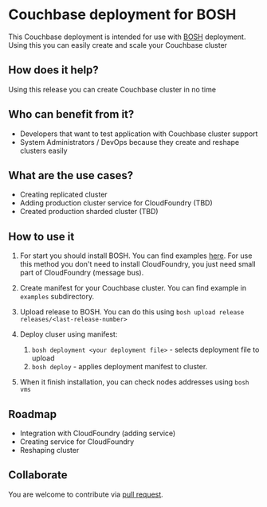 # Couchbase deployment for BOSH

This Couchbase deployment is intended for use with
[BOSH](https://github.com/cloudfoundry/bosh) deployment. Using this
you can easily create and scale your Couchbase cluster

## How does it help?

Using this release you can create Couchbase cluster in no time

## Who can benefit from it?

- Developers that want to test application with Couchbase cluster
  support
- System Administrators / DevOps because they create and reshape
  clusters easily

## What are the use cases?

- Creating replicated cluster
- Adding production cluster service for CloudFoundry (TBD)
- Created production sharded cluster (TBD)

## How to use it

1. For start you should install BOSH. You can find examples
[here](http://docs.cloudfoundry.com/docs/running/deploying-cf/). For
use this method you don't need to install CloudFoundry, you just need
small part of CloudFoundry (message bus).

2. Create manifest for your Couchbase cluster. You can find example in
   `examples` subdirectory.

3. Upload release to BOSH. You can do this using `bosh upload release releases/<last-release-number>`

4. Deploy cluser using manifest:
    1. `bosh deployment <your deployment file>` - selects deployment file to upload
    2. `bosh deploy` - applies deployment manifest to cluster.

5. When it finish installation, you can check nodes addresses using
`bosh vms`

## Roadmap

- Integration with CloudFoundry (adding service)
- Creating service for CloudFoundry
- Reshaping cluster

## Collaborate

You are welcome to contribute via
[pull request](https://help.github.com/articles/using-pull-requests).
